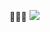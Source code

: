🥶🫨😎
![](https://media.giphy.com/media/Z986S0v0itFVATd1jF/giphy.gif?cid=790b7611vf6rdqmvgvjhnp1wh243dzac1zqxlzyvdznefic5&ep=v1_gifs_search&rid=giphy.gif&ct=g)

